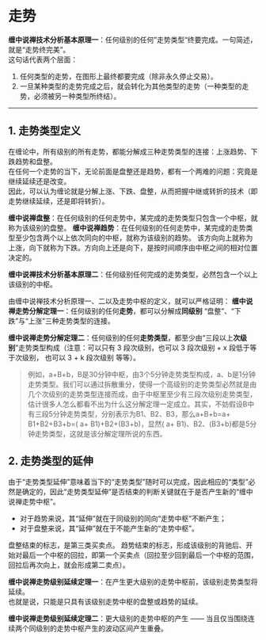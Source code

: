 # 走势
**缠中说禅技术分析基本原理一**：任何级别的任何”走势类型“终要完成。一句简述，就是“走势终完美”。  
这句话代表两个层面：
1. 任何类型的走势，在图形上最终都要完成（除非永久停止交易）。
2. 一旦某种类型的走势完成之后，就会转化为其他类型的走势（一种类型的走势，必须被另一种类型所终结）。

---

## 1. 走势类型定义
在缠论中，所有级别的所有走势，都能分解成三种走势类型的连接：上涨趋势、下跌趋势和盘整。  
在任何一个走势的当下，无论前面是盘整还是趋势，都有一个两难的问题：究竟是继续延续还是改变。  
因此，可以认为缠论就是分解上涨、下跌、盘整，从而把握中继或转折的技术（即走势继续延续，还是即将转折）。

**缠中说禅盘整**：在任何级别的任何走势中，某完成的走势类型只包含一个中枢，就称为该级别的盘整。
**缠中说禅趋势**：在任何级别的任何走势中，某完成的走势类型至少包含两个以上依次同向的中枢，就称为该级别的趋势。
该方向向上就称为上涨，向下就称为下跌。方向向上还是向下，是按时间顺序由中枢之间的相对位置决定的。

**缠中说禅技术分析基本原理二**：任何级别任何完成的走势类型，必然包含一个以上该级别的中枢。

由缠中说禅技术分析原理一、二以及走势中枢的定义，就可以严格证明：
**缠中说禅走势分解定理一**：任何级别的任何**走势**，都可以分解成**同级别** “盘整”、“下跌”与“上涨”三种走势类型的连接。

**缠中说禅走势分解定理二**：任何级别的任何**走势类型**，都至少由“三段以上**次级别**”走势类型构成（注意：可以只有 3 段次级别，也可以 3 段次级别 + x 段低于等于次级别， 也可以 3 + k 段次级别 等等）。
> 例如，a+B+b，B是30分钟中枢，由3个5分钟走势类型构成，a、b是1分钟走势类型。我们可以通过拆散重分，使得一个高级别的走势类型必然就是由几个次级别的走势类型连接而成，由于中枢里至少有三段次级别走势类型，估计很多人怎么都看不出为什么这分解定理一定成立。其实，不妨假设B中有三段5分钟走势类型，分别表示为B1、B2、B3，那么a+B+b=a+ B1+B2+B3+b=( a+ B1)+B2+(B3+b)，显然( a+ B1)、B2、(B3+b)都是5分钟走势类型，这就是该分解定理所说的东西。

## 2. 走势类型的延伸
由于“走势类型延伸”意味着当下的“走势类型”随时可以完成，因此相应的“类型”必然是确定的，因此“走势类型延伸”是否结束的判断关键就在于是否产生新的“缠中说禅走势中枢”。  
- 对于趋势来说，其“延伸”就在于同级别的同向“走势中枢”不断产生；  
- 对于盘整来说，其“延伸”就在于不能产生新的“走势中枢”。  

盘整结束的标志，是第三类买卖点。
趋势结束的标志，形成该级别的背驰后、开始对最后一个中枢的回拉，即第一个买卖点（回拉至少回到最后一个中枢的范围，回拉后再次向上，就会形成第二卖点）。

**缠中说禅走势级别延续定理一**：在产生更大级别的走势中枢前，该级别走势类型将延续。  
也就是说，只能是只具有该级别走势中枢的盘整或趋势的延续。  

**缠中说禅走势级别延续定理二**：更大级别的走势中枢的产生 —— 当且仅当围绕连续两个同级别的走势中枢产生的波动区间产生重叠。  